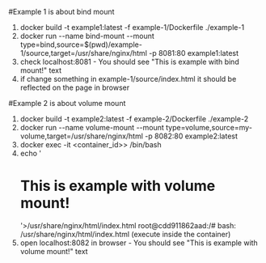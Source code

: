 #Example 1 is about bind mount
1. docker build -t example1:latest -f example-1/Dockerfile ./example-1
2. docker run --name bind-mount --mount type=bind,source=$(pwd)/example-1/source,target=/usr/share/nginx/html -p 8081:80 example1:latest
3. check localhost:8081 - You should see "This is example with bind mount!" text
4. if change something in example-1/source/index.html it should be reflected on the page in browser


#Example 2 is about volume mount
1. docker build -t example2:latest -f example-2/Dockerfile ./example-2
2. docker run --name volume-mount --mount type=volume,source=my-volume,target=/usr/share/nginx/html -p 8082:80 example2:latest
3. docker exec -it <container_id>> /bin/bash
4. echo '<!DOCTYPE html><html><head><title>Page Title</title></head><body><h1>This is example with volume mount!</h1></body></html>'>/usr/share/nginx/html/index.html
   root@cdd911862aad:/# bash: /usr/share/nginx/html/index.html (execute inside the container)
5. open localhost:8082 in browser - You should see "This is example with volume mount!" text